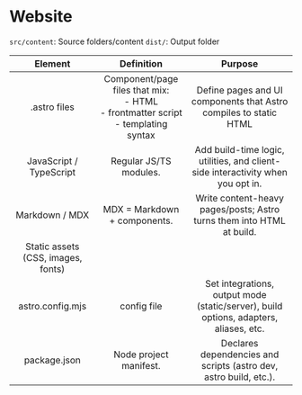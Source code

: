 # Website

`src/content`: Source folders/content
`dist/`: Output folder

|            **Element**             |                                      **Definition**                                       |                                      **Purpose**                                      |
| :--------------------------------: | :---------------------------------------------------------------------------------------: | :-----------------------------------------------------------------------------------: |
|            .astro files            | Component/page files that mix: <br>- HTML<br>- frontmatter script <br>- templating syntax |           Define pages and UI components that Astro compiles to static HTML           |
|      JavaScript / TypeScript       |                                  Regular JS/TS modules.                                   |    Add build-time logic, utilities, and client-side interactivity when you opt in.    |
|           Markdown / MDX           |                               MDX = Markdown + components.                                |         Write content-heavy pages/posts; Astro turns them into HTML at build.         |
| Static assets (CSS, images, fonts) |                                                                                           |                                                                                       |
|          astro.config.mjs          |                                        config file                                        | Set integrations, output mode (static/server), build options, adapters, aliases, etc. |
|            package.json            |                                  Node project manifest.                                   |           Declares dependencies and scripts (astro dev, astro build, etc.).           |

